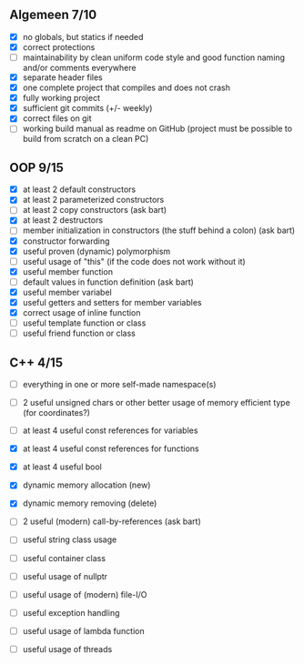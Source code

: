 ## Algemeen 7/10

- [x] no globals, but statics if needed
- [x] correct protections
- [ ] maintainability by clean uniform code style and good function naming and/or comments everywhere
- [x] separate header files
- [x] one complete project that compiles and does not crash
- [x] fully working project
- [x] sufficient git commits (+/- weekly)
- [x] correct files on git
- [ ] working build manual as readme on GitHub (project must be possible to build from scratch on a clean PC)

## OOP 9/15
- [x] at least 2 default constructors
- [x] at least 2 parameterized constructors
- [ ] at least 2 copy constructors (ask bart)
- [x] at least 2 destructors
- [ ] member initialization in constructors (the stuff behind a colon) (ask bart)
- [x] constructor forwarding
- [x] useful proven (dynamic) polymorphism
- [ ] useful usage of "this" (if the code does not work without it)
- [x] useful member function
- [ ] default values in function definition (ask bart)
- [x] useful member variabel
- [x] useful getters and setters for member variables
- [x] correct usage of inline function
- [ ] useful template function or class
- [ ] useful friend function or class

## C++ 4/15
- [ ] everything in one or more self-made namespace(s)
- [ ] 2 useful unsigned chars or other better usage of memory efficient type (for coordinates?)
- [ ] at least 4 useful const references for variables
- [x] at least 4 useful const references for functions
- [x] at least 4 useful bool
- [x] dynamic memory allocation (new)
- [x] dynamic memory removing (delete)
- [ ] 2 useful (modern) call-by-references (ask bart)
- [ ] useful string class usage
- [ ] useful container class
- [ ] useful usage of nullptr
- [ ] useful usage of (modern) file-I/O
- [ ] useful exception handling
- [ ] useful usage of lambda function
- [ ] useful usage of threads

